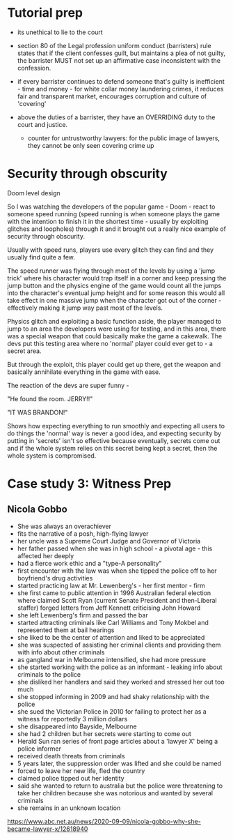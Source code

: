 # Tutorial prep

* its unethical to lie to the court

* section 80 of the Legal profession uniform conduct (barristers) rule states that if the client confesses guilt, but maintains
  a plea of not guilty, the barrister MUST not set up an affirmative case inconsistent with the confession.

* if every barrister continues to defend someone that's guilty is inefficient - time and money - for white collar money laundering crimes,
  it reduces fair and transparent market, encourages corruption and culture of 'covering'

* above the duties of a barrister, they have an OVERRIDING duty to the court and justice.

	* counter for untrustworthy lawyers: for the public image of lawyers, they cannot be only seen covering crime up



# Security through obscurity

Doom level design

So I was watching the developers of the popular game - Doom - react to someone speed running (speed running is when someone plays the game with the intention to finish it in the shortest time - usually by exploiting glitches and loopholes) through it and it brought out a really nice example of security through obscurity.

 Usually with speed runs, players use every glitch they can find and they usually find quite a few.

The speed runner was flying through most of the levels by using a 'jump trick' where his character would trap itself in a corner and keep pressing the jump button and the physics engine of the game would count all the jumps into the character's eventual jump height and for some reason this would all take effect in one massive jump when the character got out of the corner - effectively making it jump way past most of the levels.

Physics glitch and exploiting a basic function aside, the player managed to jump to an area the developers were using for testing, and in this area, there was a special weapon that could basically make the game a cakewalk. The devs put this testing area where no 'normal' player could ever get to - a secret area.

But through the exploit, this player could get up there, get the weapon and basically annihilate everything in the game with ease.

The reaction of the devs are super funny -

"He found the room. JERRY!!"

"IT WAS BRANDON!"

Shows how expecting everything to run smoothly and expecting all users to do things the 'normal' way is never a good idea, and expecting security by putting in 'secrets' isn't so effective because eventually, secrets come out and if the whole system relies on this secret being kept a secret, then the whole system is compromised.



# Case study 3: Witness Prep

## Nicola Gobbo

* She was always an overachiever
* fits the narrative of a posh, high-flying lawyer
* her uncle was a Supreme Court Judge and Governor of Victoria
* her father passed when she was in high school - a pivotal age - this affected her deeply
* had a fierce work ethic and a "type-A personality"
* first encounter with the law was when she tipped the police off to her boyfriend's drug activities
* started practicing law at Mr. Lewenberg's - her first mentor - firm
* she first came to public attention in 1996 Australian federal election where claimed Scott Ryan (current Senate President and then-Liberal staffer) forged letters from Jeff Kennett criticising John Howard
* she left Lewenberg's firm and passed the bar
* started attracting criminals like Carl Williams and Tony Mokbel and represented them at bail hearings
* she liked to be the center of attention and liked to be appreciated
* she was suspected of assisting her criminal clients and providing them with info about other criminals
* as gangland war in Melbourne intensified, she had more pressure
* she started working with the police as an informant - leaking info about criminals to the police
* she disliked her handlers and said they worked and stressed her out too much
* she stopped informing in 2009 and had shaky relationship with the police
* she sued the Victorian Police in 2010 for failing to protect her as a witness for reportedly 3 million dollars
* she disappeared into Bayside, Melbourne
* she had 2 children but her secrets were starting to come out
* Herald Sun ran series of front page articles about a 'lawyer X' being a police informer
* received death threats from criminals
* 5 years later, the suppression order was lifted and she could be named
* forced to leave her new life, fled the country
* claimed police tipped out her identity
* said she wanted to return to australia but the police were threatening to take her children because she was notorious and wanted by several criminals
* she remains in an unknown location

https://www.abc.net.au/news/2020-09-09/nicola-gobbo-why-she-became-lawyer-x/12618940